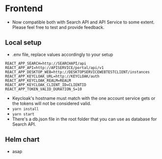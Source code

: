  # Frontend
 - Now compatible both with Search API and API Service to some extent. Please feel free to test and provide feedback.
 
 ## Local setup
  - .env file, replace values accordingly to your setup
```
REACT_APP_SEARCH=http://SEARCHAPI/api
REACT_APP_API=http://APISERVICE/portal/api/v1
REACT_APP_DESKTOP_WEB=http://DESKTOPSERVICEWEBTESTCLIENT/instances
REACT_APP_KEYCLOAK_URL=http://KEYCLOAK/auth
REACT_APP_KEYCLOAK_REALM=REALM
REACT_APP_KEYCLOAK_CLIENT_ID=CLIENTID
REACT_APP_TOKEN_VALID_DURATION_S=10
```
  - Keycloak's hostname must match with the one account service gets or the tokens will not be considered valid.
 - `yarn install`
 - `yarn start`
 - There's a db.json file in the root folder that you can use as database for Search API.
 ## Helm chart
 - asap
